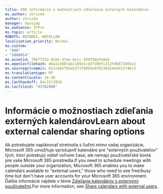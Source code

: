 ```yaml
---
title: 898 informácie o možnostiach zdieľania externých kalendárov
ms.author: chrisda
author: chrisda
manager: dansimp
ms.audience: ITPro
ms.topic: article
ROBOTS: NOINDEX, NOFOLLOW
localization_priority: Normal
ms.custom:
- "898"
- "3800014"
ms.assetid: 70bff353-d2e9-47ee-bccc-d59758efe8eb
ms.openlocfilehash: 46a114987abc185d1ca5f390fc212fd6873b01e2
ms.sourcegitcommit: 631cbb5f03e5371f0995e976536d24e9d13746c3
ms.translationtype: MT
ms.contentlocale: sk-SK
ms.lasthandoff: 04/22/2020
ms.locfileid: "43762908"
---
```

# <a name="learn-about-external-calendar-sharing-options"></a><span data-ttu-id="c8fc4-102">Informácie o možnostiach zdieľania externých kalendárov</span><span class="sxs-lookup"><span data-stu-id="c8fc4-102">Learn about external calendar sharing options</span></span>

<span data-ttu-id="c8fc4-103">Ak potrebujete naplánovať stretnutia s ľuďmi mimo vašej organizácie, Microsoft 365 umožňuje sprístupniť kalendáre pre "externých používateľov" tých, ktorí potrebujú vidieť voľnom čase, ale nemajú používateľské kontá pre vaše Microsoft 365 prostredia.</span><span class="sxs-lookup"><span data-stu-id="c8fc4-103">If you need to schedule meetings with people outside your organization, Microsoft 365 enables you to make calendars available to "external users," those who need to see free/busy time but don't have user accounts for your Microsoft 365 environment.</span></span> <span data-ttu-id="c8fc4-104">Ďalšie informácie nájdete v téme [Zdieľanie kalendárov s externými používateľmi](https://docs.microsoft.com/office365/admin/manage/share-calendars-with-external-users).</span><span class="sxs-lookup"><span data-stu-id="c8fc4-104">For more information, see [Share calendars with external users](https://docs.microsoft.com/office365/admin/manage/share-calendars-with-external-users).</span></span>
